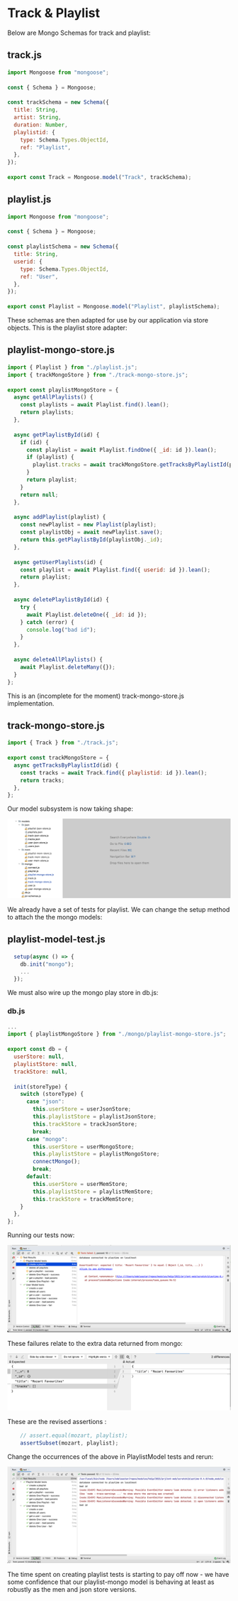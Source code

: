 # Track & Playlist

Below are Mongo Schemas for track and playlist:

## track.js

~~~javascript
import Mongoose from "mongoose";

const { Schema } = Mongoose;

const trackSchema = new Schema({
  title: String,
  artist: String,
  duration: Number,
  playlistid: {
    type: Schema.Types.ObjectId,
    ref: "Playlist",
  },
});

export const Track = Mongoose.model("Track", trackSchema);
~~~

## playlist.js

~~~javascript
import Mongoose from "mongoose";

const { Schema } = Mongoose;

const playlistSchema = new Schema({
  title: String,
  userid: {
    type: Schema.Types.ObjectId,
    ref: "User",
  },
});

export const Playlist = Mongoose.model("Playlist", playlistSchema);
~~~

These schemas are then adapted for use by our application via store objects. This is the playlist store adapter:

## playlist-mongo-store.js

~~~javascript
import { Playlist } from "./playlist.js";
import { trackMongoStore } from "./track-mongo-store.js";

export const playlistMongoStore = {
  async getAllPlaylists() {
    const playlists = await Playlist.find().lean();
    return playlists;
  },

  async getPlaylistById(id) {
    if (id) {
      const playlist = await Playlist.findOne({ _id: id }).lean();
      if (playlist) {
        playlist.tracks = await trackMongoStore.getTracksByPlaylistId(playlist._id);
      }
      return playlist;
    }
    return null;
  },

  async addPlaylist(playlist) {
    const newPlaylist = new Playlist(playlist);
    const playlistObj = await newPlaylist.save();
    return this.getPlaylistById(playlistObj._id);
  },

  async getUserPlaylists(id) {
    const playlist = await Playlist.find({ userid: id }).lean();
    return playlist;
  },

  async deletePlaylistById(id) {
    try {
      await Playlist.deleteOne({ _id: id });
    } catch (error) {
      console.log("bad id");
    }
  },

  async deleteAllPlaylists() {
    await Playlist.deleteMany({});
  }
};
~~~

This is an (incomplete for the moment) track-mongo-store.js implementation.

## track-mongo-store.js

~~~javascript
import { Track } from "./track.js";

export const trackMongoStore = {
  async getTracksByPlaylistId(id) {
    const tracks = await Track.find({ playlistid: id }).lean();
    return tracks;
  },
};
~~~

Our model subsystem is now taking shape:

![](img/06.png)

We already have a set of tests for playlist. We can change the setup method to attach the the mongo models:

## playlist-model-test.js

~~~javascript
  setup(async () => {
    db.init("mongo");
    ...
  });
~~~

We must also wire up the mongo play store in db.js:

### db.js

~~~javascript
...
import { playlistMongoStore } from "./mongo/playlist-mongo-store.js";

export const db = {
  userStore: null,
  playlistStore: null,
  trackStore: null,

  init(storeType) {
    switch (storeType) {
      case "json":
        this.userStore = userJsonStore;
        this.playlistStore = playlistJsonStore;
        this.trackStore = trackJsonStore;
        break;
      case "mongo":
        this.userStore = userMongoStore;
        this.playlistStore = playlistMongoStore;
        connectMongo();
        break;
      default:
        this.userStore = userMemStore;
        this.playlistStore = playlistMemStore;
        this.trackStore = trackMemStore;
    }
  },
};

~~~

Running our tests now:

![](img/12.png)

These failures relate to the extra data returned from mongo:

![](img/13.png)

These are the revised assertions :

~~~javascript
    // assert.equal(mozart, playlist);    
    assertSubset(mozart, playlist);
~~~

Change the occurrences of the above in PlaylistModel tests and rerun:

![](img/14.png)

The time spent on creating playlist tests is starting to pay off now - we have some confidence that our playlist-mongo model is behaving at least as robustly as the men and json store versions.
